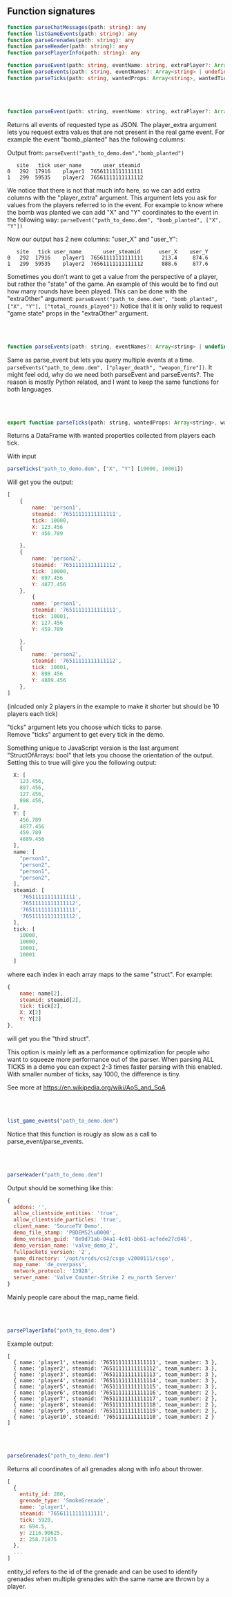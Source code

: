 ## Function signatures
```TypeScript
function parseChatMessages(path: string): any
function listGameEvents(path: string): any
function parseGrenades(path: string): any
function parseHeader(path: string): any
function parsePlayerInfo(path: string): any

function parseEvent(path: string, eventName: string, extraPlayer?: Array<string> | undefined | null, extraOther?: Array<string> | undefined | null): any
function parseEvents(path: string, eventNames?: Array<string> | undefined | null, extraPlayer?: Array<string> | undefined | null, extraOther?: Array<string> | undefined | null): any
function parseTicks(path: string, wantedProps: Array<string>, wantedTicks?: Array<number> | undefined | null): any
```


<br/><br/>

```JavaScript
function parseEvent(path: string, eventName: string, extraPlayer?: Array<string> | undefined | null, extraOther?: Array<string> | undefined | null) -> JSON
```
Returns all events of requested type as JSON. The player_extra argument lets you request extra values that are not present in the real game event. For example the event "bomb_planted" has the following columns:

Output from: ```parseEvent("path_to_demo.dem","bomb_planted")```
```
   site   tick user_name       user_steamid
0   292  17916    player1  76561111111111111
1   299  59535    player2  76561111111111112
```
We notice that there is not that much info here, so we can add extra columns with the "player_extra" argument. This argument lets you ask for values from the players referred to in the event. For example to know where the bomb was planted we can add "X" and "Y" coordinates to the event in the following way: ```parseEvent("path_to_demo.dem", "bomb_planted", ["X", "Y"])```

Now our output has 2 new columns: "user_X" and "user_Y":
```
   site   tick user_name       user_steamid      user_X    user_Y
0   292  17916    player1  76561111111111111      213.4     874.6
1   299  59535    player2  76561111111111112      888.6     877.6
```

Sometimes you don't want to get a value from the perspective of a player, but rather the "state" of the game. An example of this would be to find out how many rounds have been played. This can be done with the "extraOther" argument:
```parseEvent("path_to_demo.dem", "bomb_planted", ["X", "Y"], ["total_rounds_played"])```
Notice that it is only valid to request "game state" props in the "extraOther" argument.



<br/><br/>
```JavaScript
function parseEvents(path: string, eventNames?: Array<string> | undefined | null, extraPlayer?: Array<string> | undefined | null, extraOther?: Array<string> | undefined | null): any

```
Same as parse_event but lets you query multiple events at a time. 
```parseEvents("path_to_demo.dem", ["player_death", "weapon_fire"])```. It might feel odd, why do we need both parseEvent and parseEvents?. The reason is mostly Python related, and I want to keep the same functions for both languages.



<br/><br/>
```JavaScript
export function parseTicks(path: string, wantedProps: Array<string>, wantedTicks?: Array<number> | undefined | null, structOfArrays?: boolean | undefined | null): any
```
Returns a DataFrame with wanted properties collected from players each tick.

With input
```JavaScript
parseTicks("path_to_demo.dem", ["X", "Y"] [10000, 10001])
```

Will get you the output:
```JavaScript
[
    {
        name: 'person1',
        steamid: '76511111111111111',
        tick: 10000,
        X: 123.456
        Y: 456.789

    },
    {
        name: 'person2',
        steamid: '76511111111111112',
        tick: 10000,
        X: 897.456
        Y: 4877.456
    },
        {
        name: 'person1',
        steamid: '76511111111111111',
        tick: 10001,
        X: 127.456
        Y: 459.789

    },
    {
        name: 'person2',
        steamid: '76511111111111112',
        tick: 10001,
        X: 898.456
        Y: 4889.456
    },
]
```
(inlcuded only 2 players in the example to make it shorter but should be 10 players each tick)
    

"ticks" argument lets you choose which ticks to parse.  
Remove "ticks" argument to get every tick in the demo.

Something unique to JavaScript version is the last argument "StructOfArrays: bool" that lets you choose the orientation of the output. Setting this to true will give you the following output:
```JavaScript
  X: [
    123.456,
    897.456,
    127.456,
    898.456,
  ],
  Y: [
    456.789
    4877.456
    459.789
    4889.456
  ],
  name: [
    "person1", 
    "person2",
    "person1",
    "person2",
  ],
  steamid: [
    '76511111111111111',
    '76511111111111112',
    '76511111111111111',
    '76511111111111112',
  ],
  tick: [
    10000,
    10000,
    10001,
    10001
  ]
```
where each index in each array maps to the same "struct". For example:
```JavaSCript
{
    name: name[2],
    steamid: steamid[2],
    tick: tick[2],
    X: X[2]
    Y: Y[2]
},
```
will get you the "third struct".

This option is mainly left as a performance optimization for people who want to squeeze more performance out of the parser. When parsing ALL TICKS in a demo you can expect 2-3 times faster parsing with this enabled. With smaller number of ticks, say 1000, the difference is tiny.

See more at https://en.wikipedia.org/wiki/AoS_and_SoA



<br/><br/>
```JavaScript
list_game_events("path_to_demo.dem")
```



Notice that this function is rougly as slow as a call to parse_event/parse_events.

<br/><br/>
```JavaScript
parseHeader("path_to_demo.dem")
```
Output should be something like this:
```JavaScript
{
  addons: '',
  allow_clientside_entities: 'true',
  allow_clientside_particles: 'true',
  client_name: 'SourceTV Demo',
  demo_file_stamp: 'PBDEMS2\u0000',
  demo_version_guid: '8e9d71ab-04a1-4c01-bb61-acfede27c046',
  demo_version_name: 'valve_demo_2',
  fullpackets_version: '2',
  game_directory: '/opt/srcds/cs2/csgo_v2000111/csgo',
  map_name: 'de_overpass',
  network_protocol: '13928',
  server_name: 'Valve Counter-Strike 2 eu_north Server'
}
```
Mainly people care about the map_name field.

<br/><br/>
```JavaScript
parsePlayerInfo("path_to_demo.dem")
```

Example output:
```
[
  { name: 'player1', steamid: '76511111111111111', team_number: 3 },
  { name: 'player2', steamid: '76511111111111112', team_number: 3 },
  { name: 'player3', steamid: '76511111111111113', team_number: 3 },
  { name: 'player4', steamid: '76511111111111114', team_number: 3 },
  { name: 'player5', steamid: '76511111111111115', team_number: 3 },
  { name: 'player6', steamid: '76511111111111116', team_number: 2 },
  { name: 'player7', steamid: '76511111111111117', team_number: 2 },
  { name: 'player8', steamid: '76511111111111118', team_number: 2 },
  { name: 'player9', steamid: '76511111111111119', team_number: 2 },
  { name: 'player10', steamid: '7651111111111110', team_number: 2 }
]
```
<br/><br/>
```JavaScript
parseGrenades("path_to_demo.dem")
```
Returns all coordinates of all grenades along with info about thrower.

```JavaScript
[     
  {
    entity_id: 280,
    grenade_type: 'SmokeGrenade',
    name: 'player1',
    steamid: '76561111111111111',
    tick: 5920,
    x: 694.5,
    y: 2116.90625,
    z: 258.71875
  },
  ...
]
```
entity_id refers to the id of the grenade and can be used to identify grenades when multiple grenades with the same name are thrown by a player.
